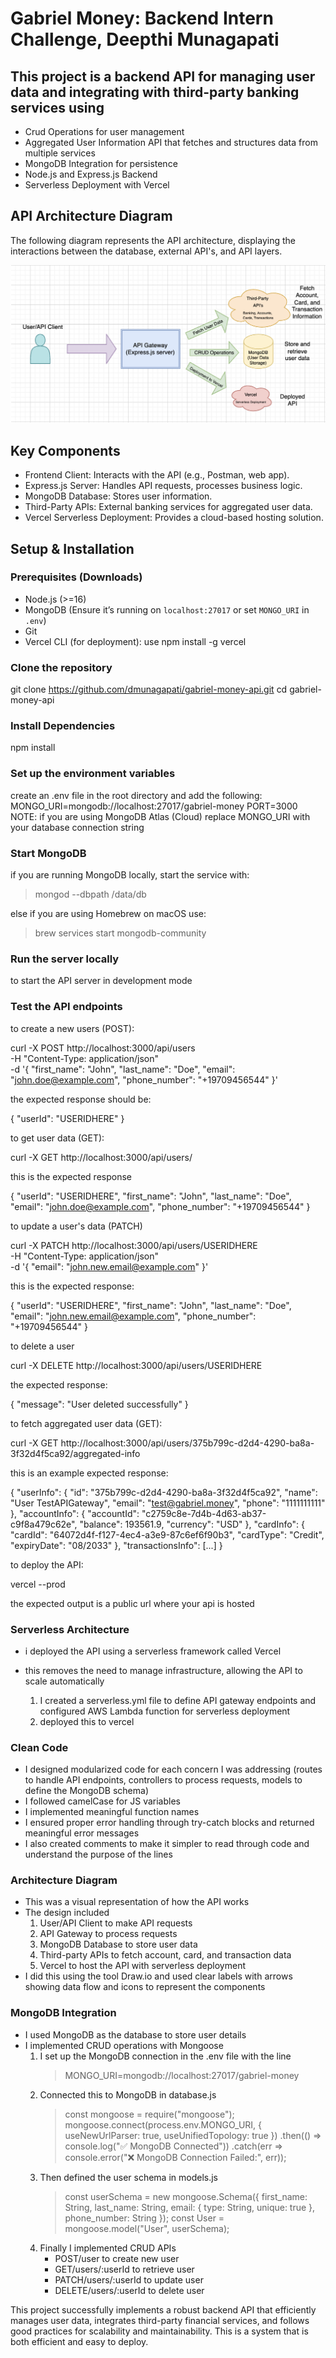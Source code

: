 # Gabriel Money: Backend Intern Challenge, Deepthi Munagapati

## This project is a backend API for managing user data and integrating with third-party banking services using
- Crud Operations for user management
- Aggregated User Information API that fetches and structures data from multiple services
- MongoDB Integration for persistence
- Node.js and Express.js Backend
- Serverless Deployment with Vercel

## API Architecture Diagram
The following diagram represents the API architecture, displaying the interactions between the database, external API's, and API layers.

![API Architecture](ArchitectureDiagram.png)


## Key Components
- Frontend Client: Interacts with the API (e.g., Postman, web app).
- Express.js Server: Handles API requests, processes business logic.
- MongoDB Database: Stores user information.
- Third-Party APIs: External banking services for aggregated user data.
- Vercel Serverless Deployment: Provides a cloud-based hosting solution.

## Setup & Installation

### Prerequisites (Downloads)
- Node.js (>=16)
- MongoDB (Ensure it’s running on `localhost:27017` or set `MONGO_URI` in `.env`)
- Git
- Vercel CLI (for deployment): use npm install -g vercel

### Clone the repository
git clone https://github.com/dmunagapati/gabriel-money-api.git
cd gabriel-money-api

### Install Dependencies
npm install

### Set up the environment variables
create an .env file in the root directory and add the following:
MONGO_URI=mongodb://localhost:27017/gabriel-money
PORT=3000
 NOTE: if you are using MongoDB Atlas (Cloud) replace MONGO_URI with your database connection string

### Start MongoDB
if you are running MongoDB locally, start the service with:

> mongod --dbpath /data/db

else if you are using Homebrew on macOS use:

> brew services start mongodb-community

### Run the server locally

<vercel dev> to start the API server in development mode

### Test the API endpoints

to create a new users (POST):

curl -X POST http://localhost:3000/api/users \
-H "Content-Type: application/json" \
-d '{
    "first_name": "John",
    "last_name": "Doe",
    "email": "john.doe@example.com",
    "phone_number": "+19709456544"
}'

the expected response should be:

{
  "userId": "USERIDHERE"
}

to get user data (GET):

curl -X GET http://localhost:3000/api/users/<USERIDHERE>

this is the expected response

{
    "userId": "USERIDHERE",
    "first_name": "John",
    "last_name": "Doe",
    "email": "john.doe@example.com",
    "phone_number": "+19709456544"
}


to update a user's data (PATCH)

curl -X PATCH http://localhost:3000/api/users/USERIDHERE \
-H "Content-Type: application/json" \
-d '{
    "email": "john.new.email@example.com"
}'

this is the expected response:

{
    "userId": "USERIDHERE",
    "first_name": "John",
    "last_name": "Doe",
    "email": "john.new.email@example.com",
    "phone_number": "+19709456544"
}

to delete a user

curl -X DELETE http://localhost:3000/api/users/USERIDHERE

the expected response:

{
    "message": "User deleted successfully"
}

to fetch aggregated user data (GET):

curl -X GET http://localhost:3000/api/users/375b799c-d2d4-4290-ba8a-3f32d4f5ca92/aggregated-info

this is an example expected response:

{
    "userInfo": {
        "id": "375b799c-d2d4-4290-ba8a-3f32d4f5ca92",
        "name": "User TestAPIGateway",
        "email": "test@gabriel.money",
        "phone": "1111111111"
    },
    "accountInfo": {
        "accountId": "c2759c8e-7d4b-4d63-ab37-c9f8a479c62e",
        "balance": 193561.9,
        "currency": "USD"
    },
    "cardInfo": {
        "cardId": "64072d4f-f127-4ec4-a3e9-87c6ef6f90b3",
        "cardType": "Credit",
        "expiryDate": "08/2033"
    },
    "transactionsInfo": [...]
}

to deploy the API:

vercel --prod

the expected output is a public url where your api is hosted

### Serverless Architecture
 - i deployed the API using a serverless framework called Vercel
 - this removes the need to manage infrastructure, allowing the API to scale automatically

   1. I created a serverless.yml file to define API gateway endpoints and configured AWS Lambda function for serverless deployment
   2. deployed this to vercel

### Clean Code
- I designed modularized code for each concern I was addressing (routes to handle API endpoints, controllers to process requests, models to define the MongoDB schema)
- I followed camelCase for JS variables
- I implemented meaningful function names
- I ensured proper error handling through try-catch blocks and returned meaningful error messages
- I also created comments to make it simpler to read through code and understand the purpose of the lines

### Architecture Diagram
- This was a visual representation of how the API works
- The design included
  1. User/API Client to make API requests
  2. API Gateway to process requests
  3. MongoDB Database to store user data
  4. Third-party APIs to fetch account, card, and transaction data
  5. Vercel to host the API with serverless deployment
- I did this using the tool Draw.io and used clear labels with arrows showing data flow and icons to represent the components

### MongoDB Integration
- I used MongoDB as the database to store user details
- I implemented CRUD operations with Mongoose
  1. I set up the MongoDB connection in the .env file with the line
     > MONGO_URI=mongodb://localhost:27017/gabriel-money
  2. Connected this to MongoDB in database.js
     > const mongoose = require("mongoose");
       mongoose.connect(process.env.MONGO_URI, { useNewUrlParser: true, useUnifiedTopology: true })
       .then(() => console.log("✅ MongoDB Connected"))
       .catch(err => console.error("❌ MongoDB Connection Failed:", err));
  3. Then defined the user schema in models.js
     > const userSchema = new mongoose.Schema({
          first_name: String,
          last_name: String,
          email: { type: String, unique: true },
          phone_number: String
       });
       const User = mongoose.model("User", userSchema);
  4. Finally I implemented CRUD APIs
     - POST/user to create new user
     - GET/users/:userId to retrieve user
     - PATCH/users/:userId to update user
     - DELETE/users/:userId to delete user

This project successfully implements a robust backend API that efficiently manages user data, integrates third-party financial services, and follows good practices for scalability and maintainability. This is a system that is both efficient and easy to deploy.
